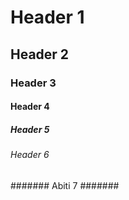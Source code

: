# Header 1
## Header 2
### Header 3 
#### Header 4 ####
##### Header 5 #####
###### Header 6 ######
####### Abiti 7 #######
